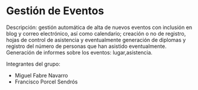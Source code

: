 Gestión de Eventos
========

Descripción: gestión automática de alta de nuevos eventos con inclusión en blog y correo electrónico, así como calendario; creación o no de registro,
hojas de control de asistencia y eventualmente generación de diplomas y registro del número de personas que han asistido eventualmente. Generación de
informes sobre los eventos: lugar,asistencia.

Integrantes del grupo:

* Miguel Fabre Navarro
* Francisco Porcel Sendrós
